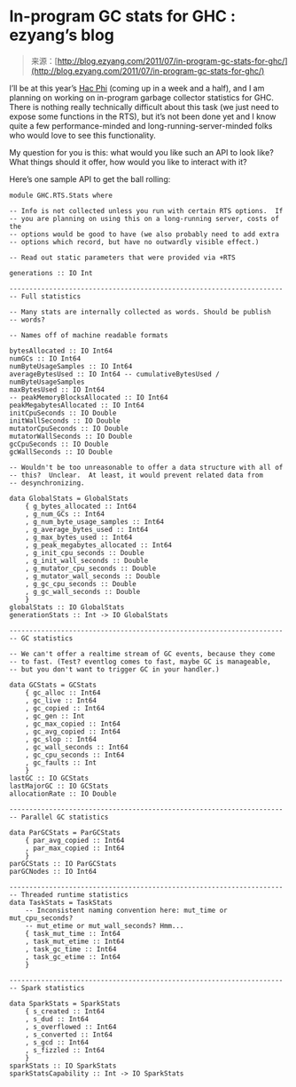 <!--yml
category: 未分类
date: 2024-07-01 18:17:42
-->

# In-program GC stats for GHC : ezyang’s blog

> 来源：[http://blog.ezyang.com/2011/07/in-program-gc-stats-for-ghc/](http://blog.ezyang.com/2011/07/in-program-gc-stats-for-ghc/)

I’ll be at this year’s [Hac Phi](http://www.haskell.org/haskellwiki/Hac_%CF%86) (coming up in a week and a half), and I am planning on working on in-program garbage collector statistics for GHC. There is nothing really technically difficult about this task (we just need to expose some functions in the RTS), but it’s not been done yet and I know quite a few performance-minded and long-running-server-minded folks who would love to see this functionality.

My question for you is this: what would you like such an API to look like? What things should it offer, how would you like to interact with it?

Here’s one sample API to get the ball rolling:

```
module GHC.RTS.Stats where

-- Info is not collected unless you run with certain RTS options.  If
-- you are planning on using this on a long-running server, costs of the
-- options would be good to have (we also probably need to add extra
-- options which record, but have no outwardly visible effect.)

-- Read out static parameters that were provided via +RTS

generations :: IO Int

---------------------------------------------------------------------
-- Full statistics

-- Many stats are internally collected as words. Should be publish
-- words?

-- Names off of machine readable formats

bytesAllocated :: IO Int64
numGCs :: IO Int64
numByteUsageSamples :: IO Int64
averageBytesUsed :: IO Int64 -- cumulativeBytesUsed / numByteUsageSamples
maxBytesUsed :: IO Int64
-- peakMemoryBlocksAllocated :: IO Int64
peakMegabytesAllocated :: IO Int64
initCpuSeconds :: IO Double
initWallSeconds :: IO Double
mutatorCpuSeconds :: IO Double
mutatorWallSeconds :: IO Double
gcCpuSeconds :: IO Double
gcWallSeconds :: IO Double

-- Wouldn't be too unreasonable to offer a data structure with all of
-- this?  Unclear.  At least, it would prevent related data from
-- desynchronizing.

data GlobalStats = GlobalStats
    { g_bytes_allocated :: Int64
    , g_num_GCs :: Int64
    , g_num_byte_usage_samples :: Int64
    , g_average_bytes_used :: Int64
    , g_max_bytes_used :: Int64
    , g_peak_megabytes_allocated :: Int64
    , g_init_cpu_seconds :: Double
    , g_init_wall_seconds :: Double
    , g_mutator_cpu_seconds :: Double
    , g_mutator_wall_seconds :: Double
    , g_gc_cpu_seconds :: Double
    , g_gc_wall_seconds :: Double
    }
globalStats :: IO GlobalStats
generationStats :: Int -> IO GlobalStats

---------------------------------------------------------------------
-- GC statistics

-- We can't offer a realtime stream of GC events, because they come
-- to fast. (Test? eventlog comes to fast, maybe GC is manageable,
-- but you don't want to trigger GC in your handler.)

data GCStats = GCStats
    { gc_alloc :: Int64
    , gc_live :: Int64
    , gc_copied :: Int64
    , gc_gen :: Int
    , gc_max_copied :: Int64
    , gc_avg_copied :: Int64
    , gc_slop :: Int64
    , gc_wall_seconds :: Int64
    , gc_cpu_seconds :: Int64
    , gc_faults :: Int
    }
lastGC :: IO GCStats
lastMajorGC :: IO GCStats
allocationRate :: IO Double

---------------------------------------------------------------------
-- Parallel GC statistics

data ParGCStats = ParGCStats
    { par_avg_copied :: Int64
    , par_max_copied :: Int64
    }
parGCStats :: IO ParGCStats
parGCNodes :: IO Int64

---------------------------------------------------------------------
-- Threaded runtime statistics
data TaskStats = TaskStats
    -- Inconsistent naming convention here: mut_time or mut_cpu_seconds?
    -- mut_etime or mut_wall_seconds? Hmm...
    { task_mut_time :: Int64
    , task_mut_etime :: Int64
    , task_gc_time :: Int64
    , task_gc_etime :: Int64
    }

---------------------------------------------------------------------
-- Spark statistics

data SparkStats = SparkStats
    { s_created :: Int64
    , s_dud :: Int64
    , s_overflowed :: Int64
    , s_converted :: Int64
    , s_gcd :: Int64
    , s_fizzled :: Int64
    }
sparkStats :: IO SparkStats
sparkStatsCapability :: Int -> IO SparkStats

```